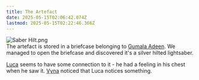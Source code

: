 ```yaml
---
title: The Artefact
date: 2025-05-15T02:06:42.074Z
lastmod: 2025-05-15T02:22:46.366Z
---
```

![Saber Hilt.png](/ob/Images/Saber%20Hilt.png)\
The artefact is stored in a briefcase belonging to [Gumala Adeen](/Gumala%20Adeen). We managed to open the briefcase and discovered it's a silver hilted lightsaber.

[Luca](/Luca) seems to have some connection to it - he had a feeling in his chest when he saw it. [Vyna](/Vyna) noticed that Luca notices something.
